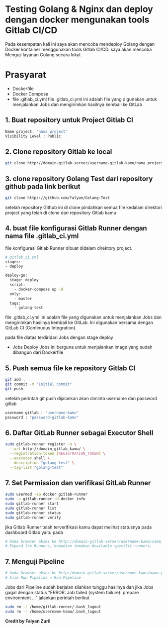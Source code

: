 # Testing Golang & Nginx dan deploy dengan docker mengunakan tools Gitlab CI/CD
Pada kesempatan kali ini saya akan mencoba mendeploy Golang dengan Docker kontainer menggunakan tools Gitlab CI/CD. saya akan mencoba Menguji layanan Golang secara lokal.

# Prasyarat
- Dockerfile
- Docker Compose
- file .gitlab_ci.yml
 file .gitlab_ci.yml ini adalah file yang digunakan untuk menjalankan Jobs dan mengirimkan hasilnya kembali ke GitLab


## 1. Buat repository untuk Project Gitlab CI
```sh
Name project: "nama project"
Visibility Level : Public
```
## 2. Clone repository Gitlab ke local
```sh
git clone http://domain-gitlab-server/username-gitlab-kamu/nama project
```
## 3. clone repository Golang Test dari repository github pada link berikut 

```sh
git clone https://github.com/falyan/Golang-Test
```
setelah repository Github ini di clone pindahkan semua file kedalam direktori project yang telah di clone dari repository Gitlab kamu

## 4. buat file konfigurasi Gitlab Runner dengan nama file .gitlab_ci.yml
file konfigurasi Gitlab Runner dibuat didalam direktory project.
```sh
#.gitlab_ci.yml
stages:
- deploy

deploy-go:
  stage: deploy
  script:
    - docker-compose up -d 
  only:
    - master
  tags:
    - golang-test

```
file .gitlab_ci.yml ini adalah file yang digunakan untuk menjalankan Jobs dan mengirimkan hasilnya kembali ke GitLab. Ini digunakan bersama dengan GitLab CI (Continuous Integration).

pada file diatas terdiridari Jobs dengan stage deploy
- Jobs Deploy
Jobs ini berguna untuk menjalankan image yang sudah dibangun dari Dockerfile 

## 5. Push semua file ke repository Gitlab CI
```sh
git add .
git commit -m "Initial commit"
git push
```
setelah perintah git push dijalankan akan diminta username dan password gitlab 
```sh
username gitlab : "username-kamu"
password : "password-gitlab-kamu"
```

## 6. Daftar GitLab Runner sebagai Executor Shell
```sh
sudo gitlab-runner register -n \
  --url http://domain_gitlab_kamu/ \
  --registration-token [REGISTRATION_TOKEN] \
  --executor shell \
  --description "golang-test" \
  --tag-list "golang-test"
```

## 7. Set Permission dan verifikasi GitLab Runner
```sh
sudo usermod -aG docker gitlab-runner
sudo -u gitlab-runner -H docker info
sudo gitlab-runner start
sudo gitlab-runner list
sudo gitlab-runner status
sudo gitlab-runner verify
```
jika Gitlab Runner telah terverifikasi kamu dapat melihat statusnya pada dashboard Gitlab yaitu pada
```sh
# buka browser akses ke http://domain-gitlab-server/username-kamu/nama_project_kamu/settings/ci_cd 
# Expand the Runners, kemudian temukan Available specific runners.
```

## 7. Menguji Pipeline

```sh
# buka browser akses ke http:/domain-gitlab-server/username-kamu/nama_project_kamu/-/pipelines
# klik Run Pipeline > Run Pipeline
```

Jobs dari Pipeline sudah berjalan silahkan tunggu hasilnya dan jika Jobs gagal dengan status "ERROR: Job failed (system failure): prepare environment ..." jalankan perintah berikut

```sh
sudo rm -r /home/gitlab-runner/.bash_logout
sudo rm -r /home/username-kamu/.bash_logout
```











**Credit by Falyan Zuril**

[//]: # (These are reference links used in the body of this note and get stripped out when the markdown processor does its job. There is no need to format nicely because it shouldn't be seen. Thanks SO - http://stackoverflow.com/questions/4823468/store-comments-in-markdown-syntax)

   [dill]: <https://github.com/joemccann/dillinger>
   [git-repo-url]: <https://github.com/joemccann/dillinger.git>
   [john gruber]: <http://daringfireball.net>
   [df1]: <http://daringfireball.net/projects/markdown/>
   [markdown-it]: <https://github.com/markdown-it/markdown-it>
   [Ace Editor]: <http://ace.ajax.org>
   [node.js]: <http://nodejs.org>
   [Twitter Bootstrap]: <http://twitter.github.com/bootstrap/>
   [jQuery]: <http://jquery.com>
   [@tjholowaychuk]: <http://twitter.com/tjholowaychuk>
   [express]: <http://expressjs.com>
   [AngularJS]: <http://angularjs.org>
   [Gulp]: <http://gulpjs.com>

   [PlDb]: <https://github.com/joemccann/dillinger/tree/master/plugins/dropbox/README.md>
   [PlGh]: <https://github.com/joemccann/dillinger/tree/master/plugins/github/README.md>
   [PlGd]: <https://github.com/joemccann/dillinger/tree/master/plugins/googledrive/README.md>
   [PlOd]: <https://github.com/joemccann/dillinger/tree/master/plugins/onedrive/README.md>
   [PlMe]: <https://github.com/joemccann/dillinger/tree/master/plugins/medium/README.md>
   [PlGa]: <https://github.com/RahulHP/dillinger/blob/master/plugins/googleanalytics/README.md>
